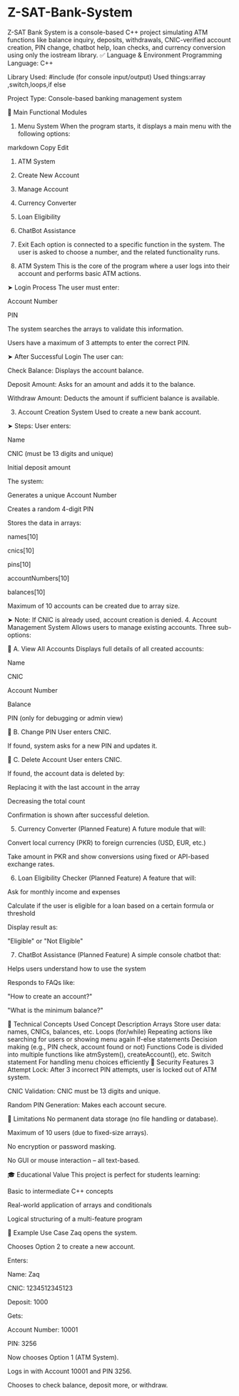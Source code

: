 # Z-SAT-Bank-System
Z-SAT Bank System is a console-based C++ project simulating ATM functions like balance inquiry, deposits, withdrawals, CNIC-verified account creation, PIN change, chatbot help, loan checks, and currency conversion using only the iostream library.
✅ Language & Environment
Programming Language: C++

Library Used: #include <iostream> (for console input/output)
Used things:array ,switch,loops,if else 

Project Type: Console-based banking management system

📂 Main Functional Modules
1. Menu System
When the program starts, it displays a main menu with the following options:

markdown
Copy
Edit
1. ATM System
2. Create New Account
3. Manage Account
4. Currency Converter
5. Loan Eligibility
6. ChatBot Assistance
7. Exit
Each option is connected to a specific function in the system. The user is asked to choose a number, and the related functionality runs.

2. ATM System
This is the core of the program where a user logs into their account and performs basic ATM actions.

➤ Login Process
The user must enter:

Account Number

PIN

The system searches the arrays to validate this information.

Users have a maximum of 3 attempts to enter the correct PIN.

➤ After Successful Login
The user can:

Check Balance: Displays the account balance.

Deposit Amount: Asks for an amount and adds it to the balance.

Withdraw Amount: Deducts the amount if sufficient balance is available.

3. Account Creation System
Used to create a new bank account.

➤ Steps:
User enters:

Name

CNIC (must be 13 digits and unique)

Initial deposit amount

The system:

Generates a unique Account Number

Creates a random 4-digit PIN

Stores the data in arrays:

names[10]

cnics[10]

pins[10]

accountNumbers[10]

balances[10]

Maximum of 10 accounts can be created due to array size.

➤ Note: If CNIC is already used, account creation is denied.
4. Account Management System
Allows users to manage existing accounts. Three sub-options:

🔹 A. View All Accounts
Displays full details of all created accounts:

Name

CNIC

Account Number

Balance

PIN (only for debugging or admin view)

🔹 B. Change PIN
User enters CNIC.

If found, system asks for a new PIN and updates it.

🔹 C. Delete Account
User enters CNIC.

If found, the account data is deleted by:

Replacing it with the last account in the array

Decreasing the total count

Confirmation is shown after successful deletion.

5. Currency Converter (Planned Feature)
A future module that will:

Convert local currency (PKR) to foreign currencies (USD, EUR, etc.)

Take amount in PKR and show conversions using fixed or API-based exchange rates.



6. Loan Eligibility Checker (Planned Feature)
A feature that will:

Ask for monthly income and expenses

Calculate if the user is eligible for a loan based on a certain formula or threshold

Display result as:

"Eligible" or "Not Eligible"



7. ChatBot Assistance (Planned Feature)
A simple console chatbot that:

Helps users understand how to use the system

Responds to FAQs like:

"How to create an account?"

"What is the minimum balance?"



🔧 Technical Concepts Used
Concept	Description
Arrays	Store user data: names, CNICs, balances, etc.
Loops (for/while)	Repeating actions like searching for users or showing menu again
If-else statements	Decision making (e.g., PIN check, account found or not)
Functions	Code is divided into multiple functions like atmSystem(), createAccount(), etc.
Switch statement	For handling menu choices efficiently
🔐 Security Features
3 Attempt Lock: After 3 incorrect PIN attempts, user is locked out of ATM system.

CNIC Validation: CNIC must be 13 digits and unique.

Random PIN Generation: Makes each account secure.

🧪 Limitations
No permanent data storage (no file handling or database).

Maximum of 10 users (due to fixed-size arrays).

No encryption or password masking.

No GUI or mouse interaction – all text-based.

🎓 Educational Value
This project is perfect for students learning:

Basic to intermediate C++ concepts

Real-world application of arrays and conditionals

Logical structuring of a multi-feature program

🧾 Example Use Case
Zaq opens the system.

Chooses Option 2 to create a new account.

Enters:

Name: Zaq

CNIC: 1234512345123

Deposit: 1000

Gets:

Account Number: 10001

PIN: 3256

Now chooses Option 1 (ATM System).

Logs in with Account 10001 and PIN 3256.

Chooses to check balance, deposit more, or withdraw.
